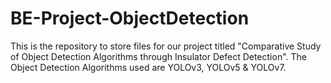 # BE-Project-ObjectDetection

This is the repository to store files for our project titled "Comparative Study of Object Detection Algorithms through Insulator Defect Detection".
The Object Detection Algorithms used are YOLOv3, YOLOv5 & YOLOv7. 
